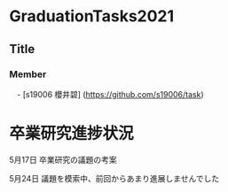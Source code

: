 # GraduationTasks2021

## Title



### Member
　- [s19006 櫻井碧] (https://github.com/s19006/task) 








# 卒業研究進捗状況

5月17日
卒業研究の議題の考案

5月24日
議題を模索中、前回からあまり進展しませんでした

